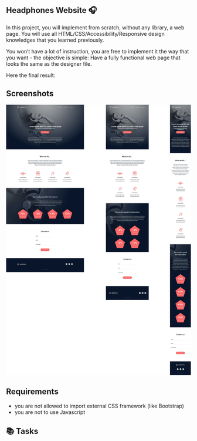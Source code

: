 ## Headphones Website 🎧

In this project, you will implement from scratch, without any library, a web page. You will use all HTML/CSS/Accessibility/Responsive design knowledges that you learned previously.

You won’t have a lot of instruction, you are free to implement it the way that you want - the objective is simple: Have a fully functional web page that looks the same as the designer file.

Here the final result:


## Screenshots

![App Screenshot](screenshots/concept.jpg)

## Requirements
- you are not allowed to import external CSS framework (like Bootstrap)
- you are not to use Javascript
## 📚 Tasks